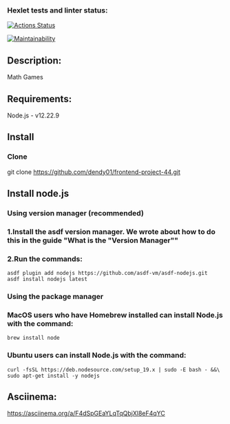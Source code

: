 ### Hexlet tests and linter status:
[![Actions Status](https://github.com/dendy01/frontend-project-44/workflows/hexlet-check/badge.svg)](https://github.com/dendy01/frontend-project-44/actions)

[![Maintainability](https://api.codeclimate.com/v1/badges/38d947893fe21d381632/maintainability)](https://codeclimate.com/github/dendy01/frontend-project-44/maintainability)

## Description:
Math Games

## Requirements:
Node.js - v12.22.9

## Install

### Clone
git clone https://github.com/dendy01/frontend-project-44.git

## Install node.js
### Using version manager (recommended)
### 1.Install the asdf version manager. We wrote about how to do this in the guide "What is the "Version Manager""
### 2.Run the commands:
    asdf plugin add nodejs https://github.com/asdf-vm/asdf-nodejs.git
    asdf install nodejs latest

### Using the package manager
### MacOS users who have Homebrew installed can install Node.js with the command:
    brew install node

### Ubuntu users can install Node.js with the command:
    curl -fsSL https://deb.nodesource.com/setup_19.x | sudo -E bash - &&\
    sudo apt-get install -y nodejs

## Asciinema:
https://asciinema.org/a/F4dSpGEaYLqTqQbjXl8eF4qYC